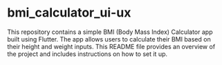 # bmi_calculator_ui-ux
This repository contains a simple BMI (Body Mass Index) Calculator app built using Flutter. The app allows users to calculate their BMI based on their height and weight inputs. This README file provides an overview of the project and includes instructions on how to set it up.
